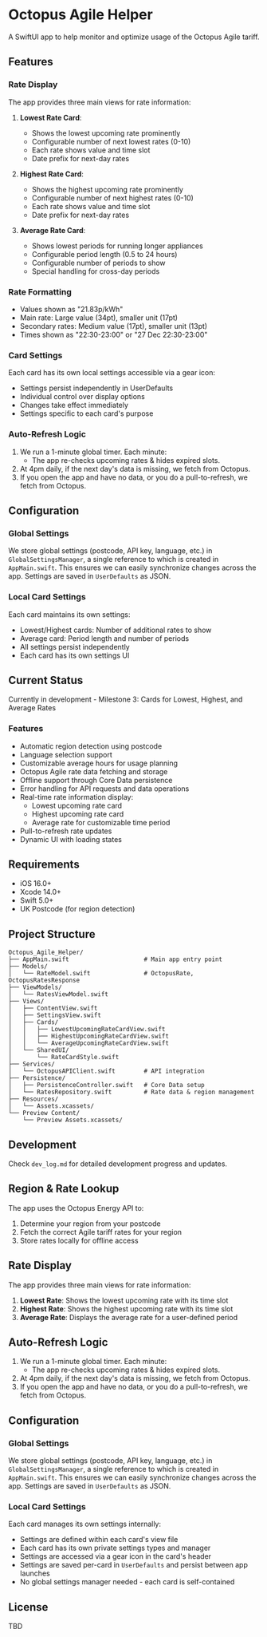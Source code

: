 # Octopus Agile Helper

A SwiftUI app to help monitor and optimize usage of the Octopus Agile tariff.

## Features

### Rate Display
The app provides three main views for rate information:

1. **Lowest Rate Card**:
   - Shows the lowest upcoming rate prominently
   - Configurable number of next lowest rates (0-10)
   - Each rate shows value and time slot
   - Date prefix for next-day rates

2. **Highest Rate Card**:
   - Shows the highest upcoming rate prominently
   - Configurable number of next highest rates (0-10)
   - Each rate shows value and time slot
   - Date prefix for next-day rates

3. **Average Rate Card**:
   - Shows lowest periods for running longer appliances
   - Configurable period length (0.5 to 24 hours)
   - Configurable number of periods to show
   - Special handling for cross-day periods

### Rate Formatting
- Values shown as "21.83p/kWh"
- Main rate: Large value (34pt), smaller unit (17pt)
- Secondary rates: Medium value (17pt), smaller unit (13pt)
- Times shown as "22:30-23:00" or "27 Dec 22:30-23:00"

### Card Settings
Each card has its own local settings accessible via a gear icon:
- Settings persist independently in UserDefaults
- Individual control over display options
- Changes take effect immediately
- Settings specific to each card's purpose

### Auto-Refresh Logic
1. We run a 1-minute global timer. Each minute:
   - The app re-checks upcoming rates & hides expired slots.
2. At 4pm daily, if the next day's data is missing, we fetch from Octopus.
3. If you open the app and have no data, or you do a pull-to-refresh, we fetch from Octopus.

## Configuration

### Global Settings
We store global settings (postcode, API key, language, etc.) in `GlobalSettingsManager`, a single reference to which is created in `AppMain.swift`. This ensures we can easily synchronize changes across the app. Settings are saved in `UserDefaults` as JSON.

### Local Card Settings
Each card maintains its own settings:
- Lowest/Highest cards: Number of additional rates to show
- Average card: Period length and number of periods
- All settings persist independently
- Each card has its own settings UI

## Current Status
Currently in development - Milestone 3: Cards for Lowest, Highest, and Average Rates

### Features
- Automatic region detection using postcode
- Language selection support
- Customizable average hours for usage planning
- Octopus Agile rate data fetching and storage
- Offline support through Core Data persistence
- Error handling for API requests and data operations
- Real-time rate information display:
  - Lowest upcoming rate card
  - Highest upcoming rate card
  - Average rate for customizable time period
- Pull-to-refresh rate updates
- Dynamic UI with loading states

## Requirements
- iOS 16.0+
- Xcode 14.0+
- Swift 5.0+
- UK Postcode (for region detection)

## Project Structure
```
Octopus_Agile_Helper/
├── AppMain.swift                     # Main app entry point
├── Models/
│   └── RateModel.swift               # OctopusRate, OctopusRatesResponse
├── ViewModels/
│   └── RatesViewModel.swift
├── Views/
│   ├── ContentView.swift
│   ├── SettingsView.swift
│   ├── Cards/
│   │   ├── LowestUpcomingRateCardView.swift
│   │   ├── HighestUpcomingRateCardView.swift
│   │   └── AverageUpcomingRateCardView.swift
│   └── SharedUI/
│       └── RateCardStyle.swift
├── Services/
│   └── OctopusAPIClient.swift        # API integration
├── Persistence/
│   ├── PersistenceController.swift   # Core Data setup
│   └── RatesRepository.swift         # Rate data & region management
├── Resources/
│   └── Assets.xcassets/
└── Preview Content/
    └── Preview Assets.xcassets/
```

## Development
Check `dev_log.md` for detailed development progress and updates.

## Region & Rate Lookup
The app uses the Octopus Energy API to:
1. Determine your region from your postcode
2. Fetch the correct Agile tariff rates for your region
3. Store rates locally for offline access

## Rate Display
The app provides three main views for rate information:
1. **Lowest Rate**: Shows the lowest upcoming rate with its time slot
2. **Highest Rate**: Shows the highest upcoming rate with its time slot
3. **Average Rate**: Displays the average rate for a user-defined period

## Auto-Refresh Logic

1. We run a 1-minute global timer. Each minute:
   - The app re-checks upcoming rates & hides expired slots.
2. At 4pm daily, if the next day's data is missing, we fetch from Octopus.
3. If you open the app and have no data, or you do a pull-to-refresh, we fetch from Octopus.

## Configuration

### Global Settings
We store global settings (postcode, API key, language, etc.) in `GlobalSettingsManager`, a single reference to which is created in `AppMain.swift`. This ensures we can easily synchronize changes across the app. Settings are saved in `UserDefaults` as JSON.

### Local Card Settings
Each card manages its own settings internally:
- Settings are defined within each card's view file
- Each card has its own private settings types and manager
- Settings are accessed via a gear icon in the card's header
- Settings are saved per-card in `UserDefaults` and persist between app launches
- No global settings manager needed - each card is self-contained

## License
TBD 